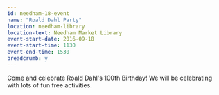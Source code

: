 ```yaml
---
id: needham-18-event
name: "Roald Dahl Party"
location: needham-library
location-text: Needham Market Library
event-start-date: 2016-09-18
event-start-time: 1130
event-end-time: 1530
breadcrumb: y
---
```


Come and celebrate Roald Dahl's 100th Birthday! We will be celebrating with lots of fun free activities.
